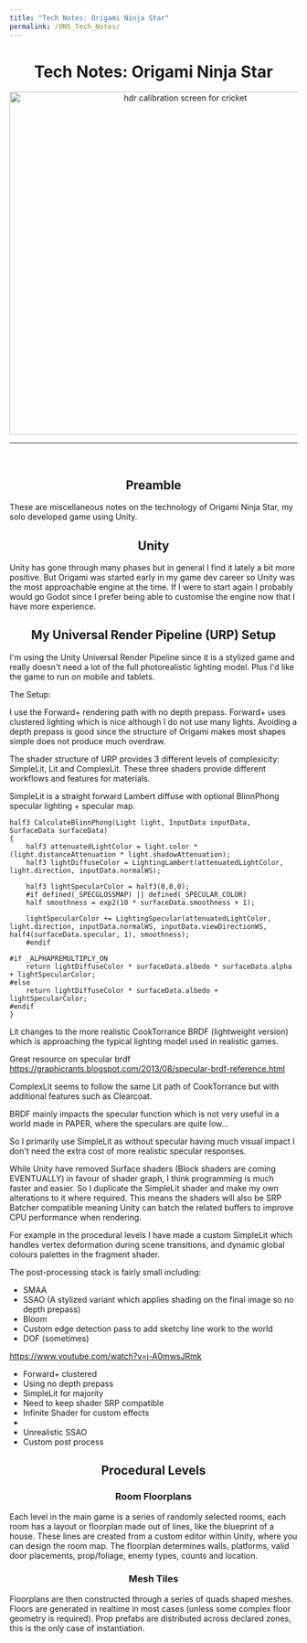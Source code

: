 ```yaml
---
title: "Tech Notes: Origami Ninja Star"
permalink: /ONS_Tech_Notes/
---
```

<h1 align="center">Tech Notes: Origami Ninja Star</h1>

<div align="center">
<img width="600" src="/images/hdr-calibration-example.png" alt="hdr calibration screen for cricket">
<hr><br>
</div>

<h2 align="center">Preamble</h2>

These are miscellaneous notes on the technology of Origami Ninja Star, my solo developed game using Unity.

<h2 align="center">Unity</h2>

Unity has gone through many phases but in general I find it lately a bit more positive. But Origami was started early in my game dev career so Unity was the most approachable engine at the time. If I were to start again I probably would go Godot since I prefer being able to customise the engine now that I have more experience.

<h2 align="center">My Universal Render Pipeline (URP) Setup</h2>

I'm using the Unity Universal Render Pipeline since it is a stylized game and really doesn't need a lot of the full photorealistic lighting model. Plus I'd like the game to run on mobile and tablets.

The Setup:

I use the Forward+ rendering path with no depth prepass. Forward+ uses clustered lighting which is nice although I do not use many lights.
Avoiding a depth prepass is good since the structure of Origami makes most shapes simple does not produce much overdraw.

The shader structure of URP provides 3 different levels of complexicity: SimpleLit, Lit and ComplexLit. 
These three shaders provide different workflows and features for materials.

SimpleLit is a straight forward Lambert diffuse with optional BlinnPhong specular lighting + specular map.

```hlsl
half3 CalculateBlinnPhong(Light light, InputData inputData, SurfaceData surfaceData)
{
    half3 attenuatedLightColor = light.color * (light.distanceAttenuation * light.shadowAttenuation);
    half3 lightDiffuseColor = LightingLambert(attenuatedLightColor, light.direction, inputData.normalWS);

    half3 lightSpecularColor = half3(0,0,0);
    #if defined(_SPECGLOSSMAP) || defined(_SPECULAR_COLOR)
    half smoothness = exp2(10 * surfaceData.smoothness + 1);

    lightSpecularColor += LightingSpecular(attenuatedLightColor, light.direction, inputData.normalWS, inputData.viewDirectionWS, half4(surfaceData.specular, 1), smoothness);
    #endif

#if _ALPHAPREMULTIPLY_ON
    return lightDiffuseColor * surfaceData.albedo * surfaceData.alpha + lightSpecularColor;
#else
    return lightDiffuseColor * surfaceData.albedo + lightSpecularColor;
#endif
}
```

Lit changes to the more realistic CookTorrance BRDF (lightweight version) which is approaching the typical lighting model used in realistic games.

Great resource on specular brdf
https://graphicrants.blogspot.com/2013/08/specular-brdf-reference.html

ComplexLit seems to follow the same Lit path of CookTorrance but with additional features such as Clearcoat.

BRDF mainly impacts the specular function which is not very useful in a world made in PAPER, where the speculars are quite low...

So I primarily use SimpleLit as without specular having much visual impact I don't need the extra cost of more realistic specular responses.

While Unity have removed Surface shaders (Block shaders are coming EVENTUALLY) in favour of shader graph, I think programming is much faster and easier. So I duplicate the SimpleLit shader and make my own alterations to it where required. This means the shaders will also be SRP Batcher compatible meaning Unity can batch the related buffers to improve CPU performance when rendering.

For example in the procedural levels I have made a custom SimpleLit which handles vertex deformation during scene transitions, and dynamic global colours palettes in the fragment shader.

The post-processing stack is fairly small including:
- SMAA
- SSAO (A stylized variant which applies shading on the final image so no depth prepass)
- Bloom
- Custom edge detection pass to add sketchy line work to the world
- DOF (sometimes)

https://www.youtube.com/watch?v=j-A0mwsJRmk

- Forward+ clustered
- Using no depth prepass
- SimpleLit for majority
- Need to keep shader SRP compatible
- Infinite Shader for custom effects
- 
- Unrealistic SSAO
- Custom post process

<h2 align="center">Procedural Levels</h2>

<h3 align="center">Room Floorplans</h3>

Each level in the main game is a series of randomly selected rooms, each room has a layout or floorplan made out of lines, like the blueprint of a house. These lines are created from a custom editor within Unity, where you can design the room map. The floorplan determines walls, platforms, valid door placements, prop/foliage, enemy types, counts and location.

<h3 align="center">Mesh Tiles</h3>

Floorplans are then constructed through a series of quads shaped meshes. Floors are generated in realtime in most cases (unless some complex floor geometry is required). Prop prefabs are distributed across declared zones, this is the only case of instantiation. 

<br><br>
